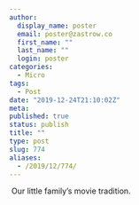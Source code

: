 ```yaml
---
author:
  display_name: poster
  email: poster@zastrow.co
  first_name: ""
  last_name: ""
  login: poster
categories:
  - Micro
tags:
  - Post
date: "2019-12-24T21:10:02Z"
meta:
published: true
status: publish
title: ""
type: post
slug: 774
aliases:
  - /2019/12/774/
---
```

<p><img src="/assets/2019/12/80715241_732142310609438_1355799946143361287_n.jpg?_nc_ht=scontent.cdninstagram.com&amp;_nc_ohc=DQfp65wODZwAX_yljAu&amp;oh=285d78f0920707a905b22242f0e6f02d&amp;oe=5E9B69B9" alt="" /> Our little family’s movie tradition.</p>

